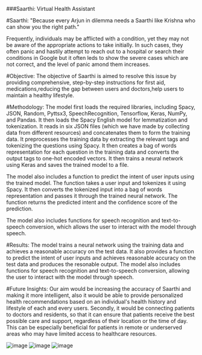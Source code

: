 ###Saarthi: Virtual Health Assistant

#Saarthi: "Because every Arjun in dilemma needs a Saarthi like Krishna who can show you the right path."

Frequently, individuals may be afflicted with a condition, yet they may not be aware of the appropriate actions to take initially. In such cases, they often panic and hastily attempt to reach out to a hospital or search their conditions in Google but it often leds to show the severe cases which are not correct, and the level of panic amond them increases.

#Objective: The objective of Saarthi is aimed to resolve this issue by providing comprehensive, step-by-step instructions for first aid, medications,reducing the gap between users and doctors,help users to maintain a healthy lifestyle.

#Methodology: The model first loads the required libraries, including Spacy, JSON, Random, Pyttsx3, SpeechRecognition, Tensorflow, Keras, NumPy, and Pandas. It then loads the Spacy English model for lemmatization and tokenization. It reads in six JSON files (which we have made by collecting data from different resources) and concatenates them to form the training data. It preprocesses the training data by extracting the relevant tags and tokenizing the questions using Spacy. It then creates a bag of words representation for each question in the training data and converts the output tags to one-hot encoded vectors. It then trains a neural network using Keras and saves the trained model to a file.

The model also includes a function to predict the intent of user inputs using the trained model. The function takes a user input and tokenizes it using Spacy. It then converts the tokenized input into a bag of words representation and passes it through the trained neural network. The function returns the predicted intent and the confidence score of the prediction.

The model also includes functions for speech recognition and text-to-speech conversion, which allows the user to interact with the model through speech.

#Results: The model trains a neural network using the training data and achieves a reasonable accuracy on the test data. It also provides a function to predict the intent of user inputs and achieves reasonable accuracy on the test data and produces the resonable output. The model also includes functions for speech recognition and text-to-speech conversion, allowing the user to interact with the model through speech.

#Future Insights: Our aim would be increasing the accuracy of Saarthi and making it more intelligent, also it would be able to provide personalized health recommendations based on an individual's health history and lifestyle of each and every users. Secondly, it would be connecting patients to doctors and residents, so that it can ensure that patients receive the best possible care and support, regardless of their location or the time of day. This can be especially beneficial for patients in remote or underserved areas who may have limited access to healthcare resources.

![image](https://github.com/DarkLord25/The-Black-Project/assets/98526956/b9d22bfc-7f1a-4896-829c-2411ad3015e3)
![image](https://github.com/DarkLord25/The-Black-Project/assets/98526956/9a339c56-7a8c-4764-965a-58b443bfdc02)
![image](https://github.com/DarkLord25/The-Black-Project/assets/98526956/cf3c621f-3629-4cbf-8440-8f90e955d588)
